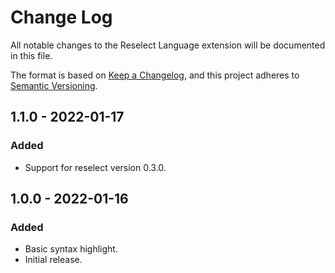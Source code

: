 # Change Log

All notable changes to the Reselect Language extension will be documented in this file.

The format is based on [Keep a Changelog],
and this project adheres to [Semantic Versioning].

## 1.1.0 - 2022-01-17
### Added
- Support for reselect version 0.3.0.

## 1.0.0 - 2022-01-16
### Added
- Basic syntax highlight.
- Initial release.

[Keep a Changelog]: https://keepachangelog.com/en/1.0.0/
[Semantic Versioning]: https://semver.org/spec/v2.0.0.html